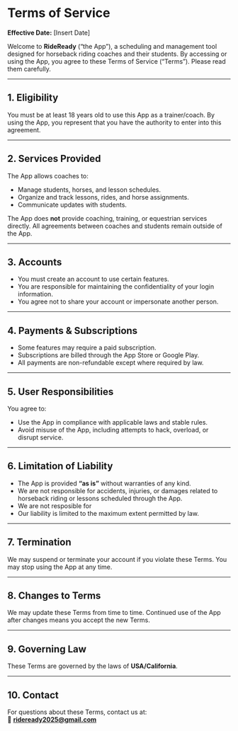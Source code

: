 # Terms of Service

**Effective Date:** [Insert Date]  

Welcome to **RideReady** (“the App”), a scheduling and management tool designed for horseback riding coaches and their students. By accessing or using the App, you agree to these Terms of Service (“Terms”). Please read them carefully.  

---

## 1. Eligibility
You must be at least 18 years old to use this App as a trainer/coach. By using the App, you represent that you have the authority to enter into this agreement.  

---

## 2. Services Provided
The App allows coaches to:  
- Manage students, horses, and lesson schedules.  
- Organize and track lessons, rides, and horse assignments.  
- Communicate updates with students.  

The App does **not** provide coaching, training, or equestrian services directly. All agreements between coaches and students remain outside of the App.  

---

## 3. Accounts
- You must create an account to use certain features.  
- You are responsible for maintaining the confidentiality of your login information.  
- You agree not to share your account or impersonate another person.  

---

## 4. Payments & Subscriptions
- Some features may require a paid subscription.  
- Subscriptions are billed through the App Store or Google Play.  
- All payments are non-refundable except where required by law.  

---

## 5. User Responsibilities
You agree to:  
- Use the App in compliance with applicable laws and stable rules.  
- Avoid misuse of the App, including attempts to hack, overload, or disrupt service.  

---

## 6. Limitation of Liability
- The App is provided **“as is”** without warranties of any kind.  
- We are not responsible for accidents, injuries, or damages related to horseback riding or lessons scheduled through the App.
- We are not resposible for 
- Our liability is limited to the maximum extent permitted by law.  

---

## 7. Termination
We may suspend or terminate your account if you violate these Terms. You may stop using the App at any time.  

---

## 8. Changes to Terms
We may update these Terms from time to time. Continued use of the App after changes means you accept the new Terms.  

---

## 9. Governing Law
These Terms are governed by the laws of **USA/California**.  

---

## 10. Contact
For questions about these Terms, contact us at:  
📧 **rideready2025@gmail.com**
